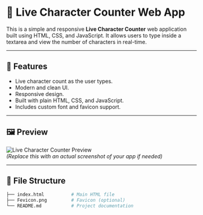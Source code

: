 # 📝 Live Character Counter Web App

This is a simple and responsive **Live Character Counter** web application built using HTML, CSS, and JavaScript. It allows users to type inside a textarea and view the number of characters in real-time.

---

## 🚀 Features

- Live character count as the user types.
- Modern and clean UI.
- Responsive design.
- Built with plain HTML, CSS, and JavaScript.
- Includes custom font and favicon support.

---

## 🖼️ Preview

![Live Character Counter Preview](preview.png)  
*(Replace this with an actual screenshot of your app if needed)*

---

## 📁 File Structure

```bash
├── index.html          # Main HTML file
├── Fevicon.png         # Favicon (optional)
└── README.md           # Project documentation
